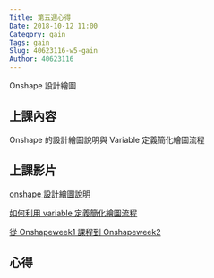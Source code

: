 ```yaml
---
Title: 第五週心得
Date: 2018-10-12 11:00
Category: gain
Tags: gain
Slug: 40623116-w5-gain
Author: 40623116
---
```


Onshape 設計繪圖

<!-- PELICAN_END_SUMMARY -->

上課內容
----

Onshape 的設計繪圖說明與 Variable 定義簡化繪圖流程

上課影片
----

[onshape 設計繪圖說明](https://www.youtube.com/watch?v=0SKgCf2zJV8)

[如何利用 variable 定義簡化繪圖流程](https://www.youtube.com/watch?v=0SKgCf2zJV8&t=345s)

[從 Onshapeweek1 課程到 Onshapeweek2](https://www.youtube.com/watch?v=GE48pZWK8vI)



心得
----





